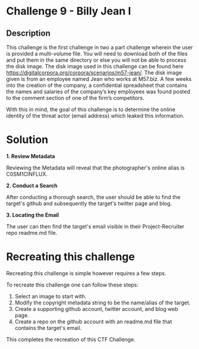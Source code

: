 ﻿﻿

# Challenge 9 - Billy Jean I

## Description

This challenge is the first challenge in two a part challenge wherein the user is provided a multi-volume file. You will need to download both of the files and put them in the same directory or else you will not be able to process the disk image. The disk image used in this challenge can be found here https://digitalcorpora.org/corpora/scenarios/m57-jean/. The disk image given is from an employee named Jean who works at M57.biz. A few weeks into the creation of the company, a confidential spreadsheet that contains the names and salaries of the company’s key employees was found posted to the comment section of one of the firm’s competitors.

With this in mind, the goal of this challenge is to determine the online identity of the threat actor (email address) which leaked this information.

# Solution
**1. Review Metadata**

Reviewing the Metadata will reveal that the photographer's online alias is C0SM1CINFLUX.
 
**2. Conduct a Search**

After conducting a thorough search, the user should be able to find the target's github and subsequently the target's twitter page and blog.

**3. Locating the Email**

The user can then find the target's email visible in their Project-Recruiter repo readme.md file.

# Recreating this challenge 
Recreating this challenge is simple however requires a few steps.

To recreate this challenge one can follow these steps:

1. Select an image to start with.
2. Modify the copyright metadata string to be the name/alias of the target.
3. Create a supporting github account, twitter account, and blog web page.
4. Create a repo on the github account with an readme.md file that contains the target's email. 

This completes the recreation of this CTF Challenge. 

